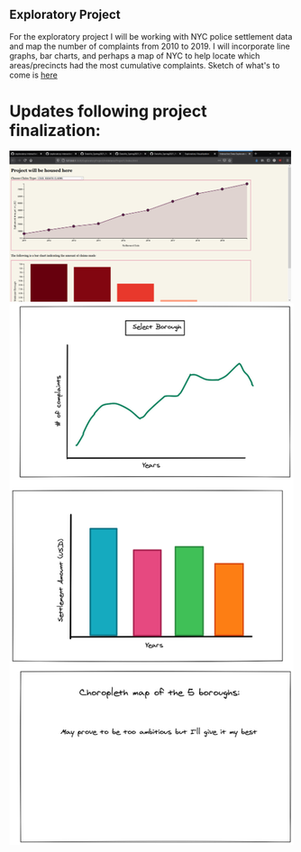 ## Exploratory Project
 
For the exploratory project I will be working with NYC police settlement data and map the number of complaints from 2010 to 2019. I will incorporate line graphs, bar charts, and perhaps a map of NYC to help locate which areas/precincts had the most cumulative complaints. Sketch of what's to come is [here](https://excalidraw.com/#room=94f1b7be35b41ceb2877,jUU-p_QIYB7y_jh_IqUyRA)

# Updates following project finalization:

<img src='../lib/assets/proj1firstiteration.png' width='500px'>

<img src='../lib/assets/proj1firstiteration2.png' width='700px'>
